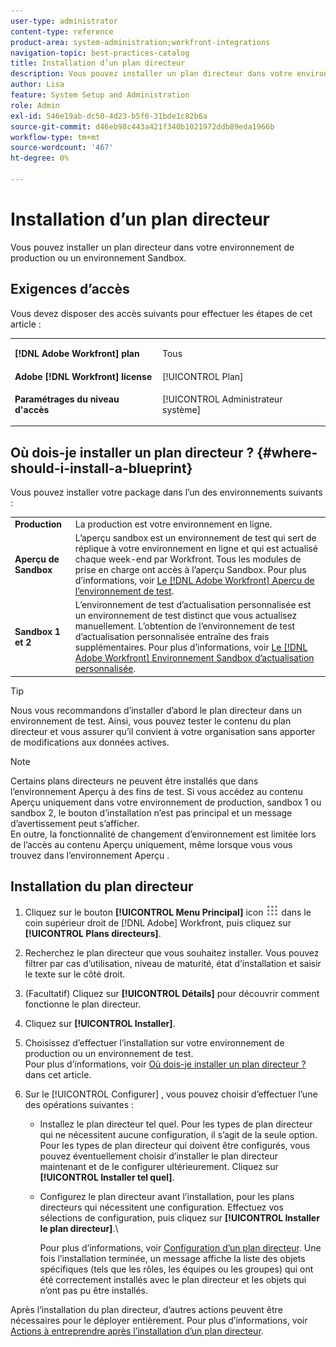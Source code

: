 ```yaml
---
user-type: administrator
content-type: reference
product-area: system-administration;workfront-integrations
navigation-topic: best-practices-catalog
title: Installation d’un plan directeur
description: Vous pouvez installer un plan directeur dans votre environnement de production ou un environnement Sandbox.
author: Lisa
feature: System Setup and Administration
role: Admin
exl-id: 546e19ab-dc50-4d23-b5f6-31bde1c82b6a
source-git-commit: d46eb98c443a421f340b1021972ddb89eda1966b
workflow-type: tm+mt
source-wordcount: '467'
ht-degree: 0%

---
```


# Installation d’un plan directeur

Vous pouvez installer un plan directeur dans votre environnement de production ou un environnement Sandbox.

## Exigences d’accès

Vous devez disposer des accès suivants pour effectuer les étapes de cet article :

<table style="table-layout:auto"> 
 <col> 
 <col> 
 <tbody> 
  <tr> 
   <td role="rowheader"><strong>[!DNL Adobe Workfront] plan</strong></td> 
   <td> <p> Tous</p> </td> 
  </tr> 
  <tr> 
   <td role="rowheader"><strong>Adobe [!DNL Workfront] license</strong></td> 
   <td>[!UICONTROL Plan]</td> 
  </tr> 
  <tr> 
   <td role="rowheader"><strong>Paramétrages du niveau d'accès</strong></td> 
   <td> <p>[!UICONTROL Administrateur système]</p> </td> 
  </tr> 
 </tbody> 
</table>

## Où dois-je installer un plan directeur ? {#where-should-i-install-a-blueprint}

Vous pouvez installer votre package dans l’un des environnements suivants :

<table style="table-layout:auto">
        <tr>
        <td><strong>Production</strong></td>
        <td>La production est votre environnement en ligne.</td>
    </tr>
    <tr>
        <td><strong>Aperçu de Sandbox</strong></td>
        <td>L’aperçu sandbox est un environnement de test qui sert de réplique à votre environnement en ligne et qui est actualisé chaque week-end par Workfront. Tous les modules de prise en charge ont accès à l’aperçu Sandbox. Pour plus d’informations, voir <a href="../../administration-and-setup/set-up-workfront/workfront-testing-environments/wf-preview-sandbox-environment.md">Le [!DNL Adobe Workfront] Aperçu de l’environnement de test</a>.</td>
    </tr>
    <tr>
        <td><strong>Sandbox 1 et 2</strong></td>
        <td>L’environnement de test d’actualisation personnalisée est un environnement de test distinct que vous actualisez manuellement. L’obtention de l’environnement de test d’actualisation personnalisée entraîne des frais supplémentaires. Pour plus d’informations, voir <a href="../../administration-and-setup/set-up-workfront/workfront-testing-environments/wf-custom-refresh-sandbox-environment.md">Le [!DNL Adobe Workfront] Environnement Sandbox d’actualisation personnalisée</a>.</td>
    </tr>
</table>

>[!TIP]
>
>Nous vous recommandons d’installer d’abord le plan directeur dans un environnement de test. Ainsi, vous pouvez tester le contenu du plan directeur et vous assurer qu’il convient à votre organisation sans apporter de modifications aux données actives.

>[!NOTE]
>
>Certains plans directeurs ne peuvent être installés que dans l’environnement Aperçu à des fins de test. Si vous accédez au contenu Aperçu uniquement dans votre environnement de production, sandbox 1 ou sandbox 2, le bouton d’installation n’est pas principal et un message d’avertissement peut s’afficher.\
>En outre, la fonctionnalité de changement d’environnement est limitée lors de l’accès au contenu Aperçu uniquement, même lorsque vous vous trouvez dans l’environnement Aperçu .

## Installation du plan directeur

1. Cliquez sur le bouton **[!UICONTROL Menu Principal]** icon ![](assets/main-menu-icon.png) dans le coin supérieur droit de [!DNL Adobe] Workfront, puis cliquez sur **[!UICONTROL Plans directeurs]**.
1. Recherchez le plan directeur que vous souhaitez installer. Vous pouvez filtrer par cas d’utilisation, niveau de maturité, état d’installation et saisir le texte sur le côté droit.
1. (Facultatif) Cliquez sur **[!UICONTROL Détails]** pour découvrir comment fonctionne le plan directeur.
1. Cliquez sur **[!UICONTROL Installer]**.
1. Choisissez d’effectuer l’installation sur votre environnement de production ou un environnement de test.\
   Pour plus d’informations, voir [Où dois-je installer un plan directeur ?](#where-should-i-install-a-blueprint) dans cet article.
1. Sur le [!UICONTROL Configurer] , vous pouvez choisir d’effectuer l’une des opérations suivantes :

   * Installez le plan directeur tel quel. Pour les types de plan directeur qui ne nécessitent aucune configuration, il s’agit de la seule option. Pour les types de plan directeur qui doivent être configurés, vous pouvez éventuellement choisir d’installer le plan directeur maintenant et de le configurer ultérieurement. Cliquez sur **[!UICONTROL Installer tel quel]**.
   * Configurez le plan directeur avant l’installation, pour les plans directeurs qui nécessitent une configuration. Effectuez vos sélections de configuration, puis cliquez sur **[!UICONTROL Installer le plan directeur]**.\

      Pour plus d’informations, voir [Configuration d’un plan directeur](../../administration-and-setup/blueprints/configure-template-package.md).
Une fois l’installation terminée, un message affiche la liste des objets spécifiques (tels que les rôles, les équipes ou les groupes) qui ont été correctement installés avec le plan directeur et les objets qui n’ont pas pu être installés.

Après l’installation du plan directeur, d’autres actions peuvent être nécessaires pour le déployer entièrement. Pour plus d’informations, voir [Actions à entreprendre après l’installation d’un plan directeur](../../administration-and-setup/blueprints/best-next-actions-after-install.md).

